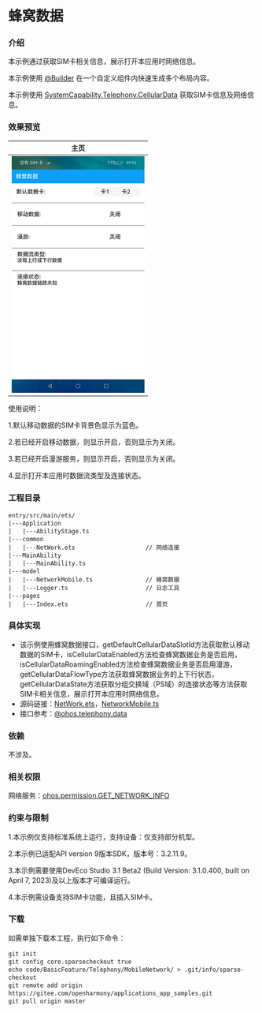 # 蜂窝数据

### 介绍

本示例通过获取SIM卡相关信息，展示打开本应用时网络信息。

本示例使用 [@Builder](https://gitee.com/openharmony/docs/blob/master/zh-cn/application-dev/quick-start/arkts-builder.md) 在一个自定义组件内快速生成多个布局内容。

本示例使用 [SystemCapability.Telephony.CellularData](https://docs.openharmony.cn/pages/v4.0/zh-cn/application-dev/reference/apis/js-apis-telephony-data.md) 获取SIM卡信息及网络信息。

### 效果预览

|主页|
|--------------------------------|
|![](screenshots/device/index.png)|

使用说明：

1.默认移动数据的SIM卡背景色显示为蓝色。

2.若已经开启移动数据，则显示开启，否则显示为关闭。

3.若已经开启漫游服务，则显示开启，否则显示为关闭。

4.显示打开本应用时数据流类型及连接状态。

### 工程目录
```
entry/src/main/ets/
|---Application
|   |---AbilityStage.ts
|---common
|   |---NetWork.ets                    // 网络连接
|---MainAbility
|   |---MainAbility.ts
|---model
|   |---NetworkMobile.ts               // 蜂窝数据
|   |---Logger.ts                      // 日志工具
|---pages
|   |---Index.ets                      // 首页
```
### 具体实现

* 该示例使用蜂窝数据接口，getDefaultCellularDataSlotId方法获取默认移动数据的SIM卡，isCellularDataEnabled方法检查蜂窝数据业务是否启用，isCellularDataRoamingEnabled方法检查蜂窝数据业务是否启用漫游，getCellularDataFlowType方法获取蜂窝数据业务的上下行状态，getCellularDataState方法获取分组交换域（PS域）的连接状态等方法获取SIM卡相关信息，展示打开本应用时网络信息。
* 源码链接：[NetWork.ets](entry/src/main/ets/common/NetWork.ets)，[NetworkMobile.ts](entry/src/main/ets/model/NetworkMobile.ts)
* 接口参考：[@ohos.telephony.data](https://docs.openharmony.cn/pages/v4.0/zh-cn/application-dev/reference/apis/js-apis-telephony-data.md)

### 依赖

不涉及。

### 相关权限

网络服务：[ohos.permission.GET_NETWORK_INFO](https://gitee.com/openharmony/docs/blob/master/zh-cn/application-dev/security/AccessToken/permissions-for-all.md#ohospermissionget_network_info)

### 约束与限制

1.本示例仅支持标准系统上运行，支持设备：仅支持部分机型。

2.本示例已适配API version 9版本SDK，版本号：3.2.11.9。

3.本示例需要使用DevEco Studio 3.1 Beta2 (Build Version: 3.1.0.400, built on April 7, 2023)及以上版本才可编译运行。

4.本示例需设备支持SIM卡功能，且插入SIM卡。

### 下载

如需单独下载本工程，执行如下命令：
```
git init
git config core.sparsecheckout true
echo code/BasicFeature/Telephony/MobileNetwork/ > .git/info/sparse-checkout
git remote add origin https://gitee.com/openharmony/applications_app_samples.git
git pull origin master

```